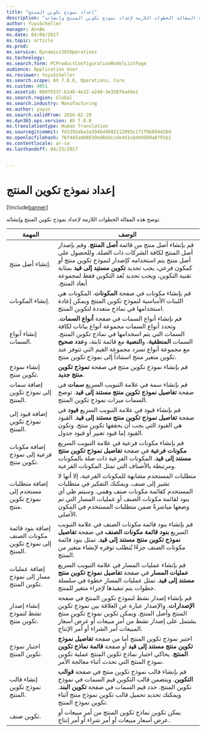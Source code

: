 ```yaml
---
title: "إعداد نموذج تكوين المنتج"
description: "توضح هذه المقالة الخطوات اللازمة لإعداد نموذج تكوين المنتج وإنشائه."
author: YuyuScheller
manager: AnnBe
ms.date: 04/04/2017
ms.topic: article
ms.prod: 
ms.service: Dynamics365Operations
ms.technology: 
ms.search.form: PCProductConfigurationModelListPage
audience: Application User
ms.reviewer: YuyuScheller
ms.search.scope: AX 7.0.0, Operations, Core
ms.custom: 4051
ms.assetid: 00df5537-b148-4e32-a248-3e35876ad4e1
ms.search.region: Global
ms.search.industry: Manufacturing
ms.author: yuyus
ms.search.validFrom: 2016-02-28
ms.dyn365.ops.version: AX 7.0.0
ms.translationtype: Human Translation
ms.sourcegitcommit: fd3392eba3a394bd4b92112093c1f1f9b894426d
ms.openlocfilehash: 76f445ad88839ed8ddccde4d1cbde9589a8791b1
ms.contentlocale: ar-sa
ms.lasthandoff: 04/25/2017


---
```


# <a name="set-up-a-product-configuration-model"></a>إعداد نموذج تكوين المنتج

[!include[banner](../includes/banner.md)]


توضح هذه المقالة الخطوات اللازمة لإعداد نموذج تكوين المنتج وإنشائه.

| المهمة                                                        | ‏‏الوصف                                                                                                                                                                                                                                                                                                                                                                                        |
|-------------------------------------------------------------|----------------------------------------------------------------------------------------------------------------------------------------------------------------------------------------------------------------------------------------------------------------------------------------------------------------------------------------------------------------------------------------------------|
| إنشاء أصل منتج.                                    | قم بإنشاء أصل منتج من قائمة **أصل المنتج**. ‏‫وقم بإصدار أصل المنتج لكافة الشركات ذات الصلة. وللحصول على أصل منتج يتم استخدامه كإصدار لنموذج تكوين منتج أو كمكون فرعي، يجب تحديد **تكوين مستنِد إلى قيد** بمثابة تقنية التكوين، ويجب تحديد بُعد التكوين فقط لمجموعة أبعاد المنتج. |
| إنشاء المكونات.                                          | قم بإنشاء مكونات في صفحة **المكونات**. المكونات هي اللبنات الأساسية لنموذج تكوين المنتج ويمكن إعادة استخدامها في نماذج متعددة لتكوين المنتج.                                                                                                                                                                                                                      |
| إنشاء أنواع السمات.                                     | قم بإنشاء أنواع السمات في صفحة **أنواع السمات**. وتحدد أنواع السمات مجموعة أنواع بيانات لكافة السمات التي يتم اسخدامها في نماذج تكوين المنتج. السمات **المنطقية**، و**النصية** مع قائمة ثابتة، و**عدد صحيح** مع مجموعة أنواع تسرد مجموعة القيم التي تتوفر عند تكوين متغير منتج استناداً إلى نموذج تكوين منتج.       |
| إنشاء نموذج تكوين منتج.                       | قم بإنشاء نموذج تكوين منتج في صفحة **نموذج تكوين منتج جديد‬**.                                                                                                                                                                                                                                                                                                              |
| إضافة سمات إلى نموذج تكوين المنتج.            | قم بإنشاء سمة في علامة التبويب السريع **سمات** في صفحة **تفاصيل نموذج تكوين منتج مستند إلى قيد**. توضح السمات ميزات نموذج تكوين المنتج.                                                                                                                                                                                                       |
| إضافة قيود إلى نموذج تكوين المنتج.           | قم بإنشاء قيود في علامة التبويب السريع **قيود** في صفحة **تفاصيل نموذج تكوين منتج مستند إلى قيد**. القيود هي القيود التي يجب أن يحققها تكوين منتج. وتكون القيود إما قيود تعبير أو قيود جدول.                                                                                                                                 |
| إضافة مكونات فرعية إلى نموذج تكوين منتج.         | قم بإنشاء مكونات فرعية في علامة التبويب السريع **مكونات فرعية** في صفحة **تفاصيل نموذج تكوين منتج مستند إلى قيد**. المكونات الفرعية ذات صلة بالمكونات ومرتبطة بالأصناف التي تمثل المكونات الفرعية.                                                                                                                                                                       |
| إضافة متطلبات مستخدم إلى نموذج تكوين منتج.     | متطلبات المستخدم مشابهة للمكونات الفرعية، إلا أنها لا تشير إلى صنف. ويمكنك التفكير في متطلبات المستخدم كقائمة مكونات صنف وهمي. وسيتم طي أي بنود لقائمة مكونات الصنف أو عمليات المسار التي تم وضعها مباشرةً ضمن متطلبات المستخدم في المكون الأصلي.                                                                                                                       |
| إضافة بنود قائمة مكونات الصنف إلى نموذج تكوين المنتج.             | قم بإنشاء بنود قائمة مكونات الصنف في علامة التبويب السريع **بنود قائمة مكونات الصنف** في صفحة **تفاصيل نموذج تكوين منتج مستند إلى قيد**. تمثل بنود قائمة مكونات الصنف جزءًا يُتطلب توفره لإنشاء متغير من المنتج.                                                                                                                                                                                                 |
| إضافة عمليات مسار إلى نموذج تكوين المنتج.      | قم بإنشاء عمليات المسار في علامة التبويب السريع **عمليات المسار** في صفحة **تفاصيل نموذج تكوين منتج مستند إلى قيد**. تمثل عمليات المسار خطوة في سلسلة خطوات يتم تنفيذها لإجراء متغير للمنتج.                                                                                                                                                    |
| إنشاء إصدار نشط لنموذج تكوين منتج. | قم بإنشاء إصدار نشط لنموذج تكوين المنتج في صفحة **الإصدارات**. والإصدار عبارة عن العلاقة بين نموذج تكوين المنتج وأصل المنتج. ويمكن تكوين نموذج تكوين منتج يشتمل على إصدار نشط من أمر مبيعات أو عرض أسعار المبيعات أمر الشراء أو أمر الإنتاج.                                                               |
| اختبار نموذج تكوين المنتج.                         | اختبر نموذج تكوين المنتج أما من صفحة **تفاصيل نموذج تكوين منتج مستند إلى قيد** أو صفحة **قائمة نماذج تكوين المنتج**. يحاكي اختبار نماذج تكوين المنتج عملية تكوين نموذج المنتج التي تحدث أثناء معالجة الأمر.                                                                                                |
| إنشاء قالب نموذج تكوين المنتج.                | قم بإنشاء قالب نموذج تكوين منتج في صفحة **قوالب التكوين‬**. ويتضمن قالب التكوين قيم السمات في نموذج تكوين المنتج. حدد قيم السمات في صفحة **تكوين البند**. ويمكنك تحديد تحميل قالب تكوين نموذج منتج أثناء تكوين نموذج المنتج.                                                   |
| تكوين صنف.                                          | يمكن تكوين نماذج تكوين المنتج من أمر مبيعات أو عرض أسعار مبيعات أو أمر شراء أو أمر إنتاج.                                                                                                                                                                                                                                                                           |






